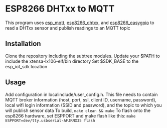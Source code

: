 # ESP8266 DHTxx to MQTT

This program uses [esp\_mqtt](https://github.com/tuanpmt/esp_mqtt), [esp8266\_dhtxx](https://github.com/eadf/esp8266_dhtxx/), and [esp8266\_easygpio](https://github.com/eadf/esp8266_easygpio) to read a DHTxx sensor and publish readings to an MQTT topic

## Installation
Clone the repository including the subtree modules.
Update your $PATH to include the xtensa-lx106-elf/bin directory
Set $SDK\_BASE to the esp\_iot\_sdk location

## Usage
Add configuration in localinclude/user\_config.h. This file needs to contain MQTT broker information (host, port, ssl, client ID, username, password), local wifi login information (SSID and password), and the topic to which you will publish sensor data
To build,
`make clean && make`
To flash onto the esp8266 hardware, set ESPPORT and make flash like this:
`make ESPPORT=dev/tty.usbserial-AFJRNX35 flash`

